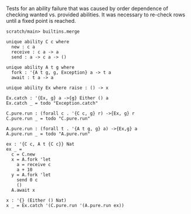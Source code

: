 
Tests for an ability failure that was caused by order dependence of
checking wanted vs. provided abilities. It was necessary to re-check
rows until a fixed point is reached.

```ucm:hide
scratch/main> builtins.merge
```

```unison
unique ability C c where 
  new : c a
  receive : c a -> a
  send : a -> c a -> ()

unique ability A t g where 
  fork : '{A t g, g, Exception} a -> t a
  await : t a -> a

unique ability Ex where raise : () -> x

Ex.catch : '{Ex, g} a ->{g} Either () a
Ex.catch _ = todo "Exception.catch"

C.pure.run : (forall c . '{C c, g} r) ->{Ex, g} r
C.pure.run _ = todo "C.pure.run"

A.pure.run : (forall t . '{A t g, g} a) ->{Ex,g} a
A.pure.run _ = todo "A.pure.run"

ex : '{C c, A t {C c}} Nat
ex _ = 
  c = C.new
  x = A.fork 'let
    a = receive c 
    a + 10 
  y = A.fork 'let
    send 0 c
    ()
  A.await x

x : '{} (Either () Nat)
x _ = Ex.catch '(C.pure.run '(A.pure.run ex))
```

